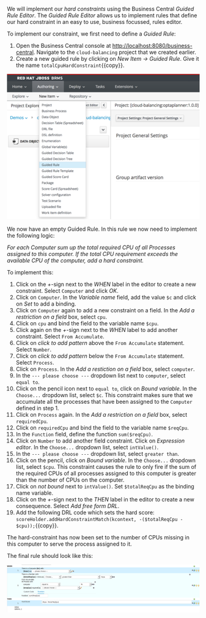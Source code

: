We will implement our *hard constraints* using the Business Central *Guided Rule Editor*. The *Guided Rule Editor* allows us to implement rules that define our hard constraint in an easy to use, business focussed, rules editor.

To implement our constraint, we first need to define a *Guided Rule*:

1. Open the Business Central console at [http://localhost:8080/business-central](http://localhost:8080/busines-central). Navigate to the `cloud-balancing` project that we created earlier.
2. Create a new guided rule by clicking on *New Item -> Guided Rule*. Give it the name `totalCpuHardConstraint`{{copy}}.
<img src="../assets/optaplanner-create-guided-rule-hard-constraint.png" width="800" />

We now have an empty Guided Rule. In this rule we now need to implement the following logic:

*For each Computer sum up the total required CPU of all Processes assigned to this computer. If the total CPU requirement exceeds the available CPU of the computer, add a hard constraint.*

To implement this:

1. Click on the *+*-sign next to the *WHEN* label in the editor to create a new constraint. Select `Computer` and click *OK*.
2. Click on  `Computer`. In the *Variable name* field, add the value `$c` and click on *Set* to add a binding.
3. Click on `Computer` again to add a new constraint on a field. In the *Add a restriction on a field* box, select `cpu`.
4. Click on `cpu` and bind the field to the variable name `$cpu`.
5. Click again on the *+*-sign next to the *WHEN* label to add another constraint. Select `From Accumulate`.
6. Click on *click to add pattern* above the `From Accumulate` statement. Select `Number`.
7. Click on *click to add pattern* below the `From Accumulate` statement. Select `Process`.
8. Click on `Process`. In the *Add a restiction on a field* box, select `computer`.
9. In the `--- please choose ---` dropdown list next to `computer`, select `equal to`.
10. Click on the pencil icon next to `equal to`, click on *Bound variable*. In the `Choose...` dropdown list, select `$c`. This constraint makes sure that we accumulate all the processes that have been assigned to the `Computer` defined in step 1.
11. Click on `Process` again. In the *Add a restriction on a field* box, select `requiredCpu`.
12. Click on `requiredCpu` and bind the field to the variable name `$reqCpu`.
13. In the `Function` field, define the function `sum($reqCpu)`.
14. Click on `Number` to add another field constraint. Click on *Expression editor*. In the `Choose...` dropdown list, select `intValue()`.
15. In the `--- please choose ---` dropdown list, select `greater than`.
16. Click on the pencil, click on *Bound variable*. In the `Choose...` dropdown list, select `$cpu`. This constraint causes the rule to only fire if the sum of the required CPUs of all processes assigned to this computer is greater than the number of CPUs on the computer.
17. Click on *not bound* next to `intValue()`. Set `$totalReqCpu` as the binding name variable.
18. Click on the *+*-sign next to the *THEN* label in the editor to create a new consequence. Select *Add free form DRL*.
19. Add the following DRL code which sets the hard score: `scoreHolder.addHardConstraintMatch(kcontext, -($totalReqCpu - $cpu));`{{copy}}.

The hard-constraint has now been set to the number of CPUs missing in this computer to serve the process assigned to it.








The final rule should look like this:

<img src="../assets/optaplanner-hard-constraint.png" width="800" />
